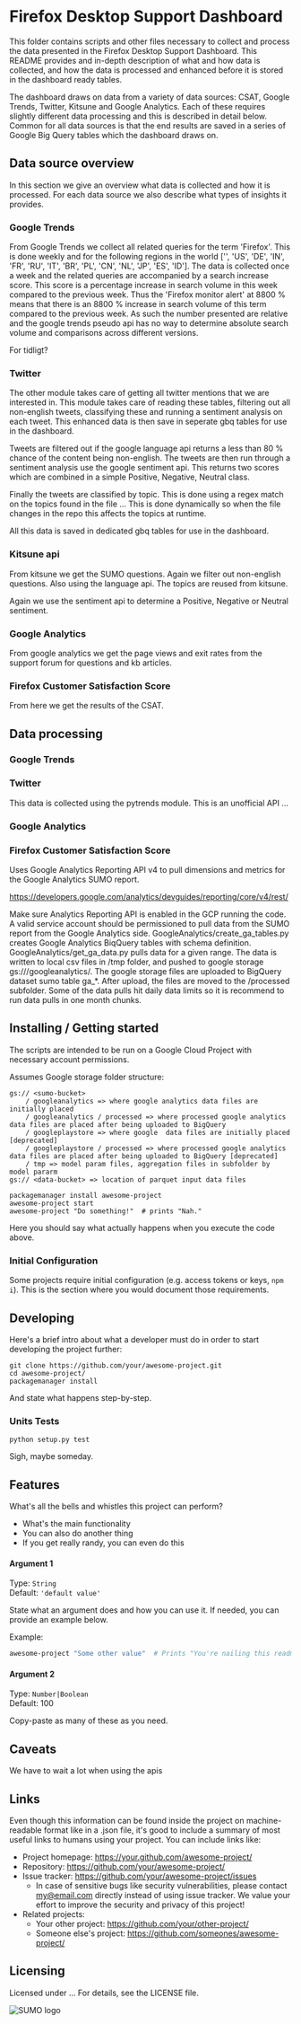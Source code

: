 # Firefox Desktop Support Dashboard 

This folder contains scripts and other files necessary to collect and process the data presented in the Firefox Desktop Support Dashboard. This README provides and in-depth description of what and how data is collected, and how the data is processed and enhanced before it is stored in the dashboard ready tables.  

The dashboard draws on data from a variety of data sources: CSAT, Google Trends, Twitter, Kitsune and Google Analytics. Each of these requires slightly different data processing and this is described in detail below. Common for all data sources is that the end results are saved in a series of Google Big Query tables which the dashboard draws on.     

## Data source overview

In this section we give an overview what data is collected and how it is processed. For each data source we also describe what types of insights it provides.  

### Google Trends 



From Google Trends we collect all related queries for the term 'Firefox'. This is done weekly and for the following regions in the world ['', 'US', 'DE', 'IN', 'FR', 'RU', 'IT', 'BR', 'PL', 'CN', 'NL', 'JP', 'ES', 'ID']. 
The data is collected once a week and the related queries are accompanied by a search increase score. This score is a percentage increase in search volume in this week compared to the previous week. Thus the 'Firefox monitor alert' at 8800 % means that there is an 8800 % increase in search volume of this term compared to the previous week. As such the number presented are relative and the google trends pseudo api has no way to determine absolute search volume and comparisons across different versions. 

For tidligt? 

### Twitter

The other module takes care of getting all twitter mentions that we are interested in. This module takes care of reading these tables, filtering out all non-english tweets, classifying these and running a sentiment analysis on each tweet. This enhanced data is then save in seperate gbq tables for use in the dashboard. 

Tweets are filtered out if the google language api returns a less than 80 % chance of the content being non-english. The tweets are then run through a sentiment analysis use the google sentiment api. This returns two scores which are combined in a simple Positive, Negative, Neutral class. 

Finally the tweets are classified by topic. This is done using a regex match on the topics found in the file ...
This is done dynamically so when the file changes in the repo this affects the topics at runtime.  

All this data is saved in dedicated gbq tables for use in the dashboard. 

### Kitsune api

From kitsune we get the SUMO questions. 
Again we filter out non-english questions. Also using the language api. 
The topics are reused from kitsune. 

Again we use the sentiment api to determine a Positive, Negative or Neutral sentiment. 


### Google Analytics

From google analytics we get the page views and exit rates from the support forum for questions and kb articles. 

### Firefox Customer Satisfaction Score

From here we get the results of the CSAT. 

## Data processing 

### Google Trends 

### Twitter

This data is collected using the pytrends module. This is an unofficial API ...

### Google Analytics

### Firefox Customer Satisfaction Score


Uses Google Analytics Reporting API v4 to pull dimensions and metrics for the Google Analytics SUMO report.

https://developers.google.com/analytics/devguides/reporting/core/v4/rest/

Make sure Analytics Reporting API is enabled in the GCP running the code.
A valid service account should be permissioned to pull data from the SUMO report from the Google Analytics side.
GoogleAnalytics/create_ga_tables.py creates Google Analytics BiqQuery tables with schema definition.
GoogleAnalytics/get_ga_data.py pulls data for a given range. The data is written to local csv files in /tmp folder, and pushed to google storage gs://<sumo-bucket>/googleanalytics/. The google storage files are uploaded to BigQuery dataset sumo table ga_*. After upload, the files are moved to the /processed subfolder.  Some of the data pulls hit daily data limits so it is recommend to run data pulls in one month chunks. 



## Installing / Getting started

The scripts are intended to be run on a Google Cloud Project with necessary account permissions. 

Assumes Google storage folder structure:
```shell
gs:// <sumo-bucket>  
    / googleanalytics => where google analytics data files are initially placed
    / googleanalytics / processed => where processed google analytics data files are placed after being uploaded to BigQuery
    / googleplaystore => where google  data files are initially placed [deprecated]
    / googleplaystore / processed => where processed google analytics data files are placed after being uploaded to BigQuery [deprecated]
    / tmp => model param files, aggregation files in subfolder by model pararm
gs:// <data-bucket> => location of parquet input data files
```

```shell
packagemanager install awesome-project
awesome-project start
awesome-project "Do something!"  # prints "Nah."
```

Here you should say what actually happens when you execute the code above.

### Initial Configuration

Some projects require initial configuration (e.g. access tokens or keys, `npm i`).
This is the section where you would document those requirements.

## Developing

Here's a brief intro about what a developer must do in order to start developing
the project further:

```shell
git clone https://github.com/your/awesome-project.git
cd awesome-project/
packagemanager install
```

And state what happens step-by-step.

### Units Tests

```shell
python setup.py test
```
Sigh, maybe someday.


## Features

What's all the bells and whistles this project can perform?
* What's the main functionality
* You can also do another thing
* If you get really randy, you can even do this


#### Argument 1
Type: `String`  
Default: `'default value'`

State what an argument does and how you can use it. If needed, you can provide
an example below.

Example:
```bash
awesome-project "Some other value"  # Prints "You're nailing this readme!"
```

#### Argument 2
Type: `Number|Boolean`  
Default: 100

Copy-paste as many of these as you need.

## Caveats 
We have to wait a lot when using the apis 


## Links

Even though this information can be found inside the project on machine-readable
format like in a .json file, it's good to include a summary of most useful
links to humans using your project. You can include links like:

- Project homepage: https://your.github.com/awesome-project/
- Repository: https://github.com/your/awesome-project/
- Issue tracker: https://github.com/your/awesome-project/issues
  - In case of sensitive bugs like security vulnerabilities, please contact
    my@email.com directly instead of using issue tracker. We value your effort
    to improve the security and privacy of this project!
- Related projects:
  - Your other project: https://github.com/your/other-project/
  - Someone else's project: https://github.com/someones/awesome-project/


## Licensing
Licensed under ... For details, see the LICENSE file.


![SUMO logo](https://github.com/ophie200/sumo/blob/master/images/SUMO-logo.png)
